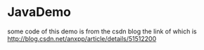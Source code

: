 # JavaDemo
some code of this demo  is from the csdn blog the link of which is http://blog.csdn.net/anxpp/article/details/51512200
